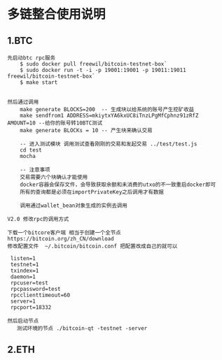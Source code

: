 多链整合使用说明
===
1.BTC
----

    先启动btc rpc服务
        $ sudo docker pull freewil/bitcoin-testnet-box`
        $ sudo docker run -t -i -p 19001:19001 -p 19011:19011 freewil/bitcoin-testnet-box`
        $ make start
        
        
    然后通过调用
        make generate BLOCKS=200  -- 生成块以给系统的账号产生挖矿收益
        make sendfrom1 ADDRESS=mkiytxYA6kxUC8iTnzLPgMfCphnz91zRfZ AMOUNT=10 --给你的账号转10BTC测试
        make generate BLOCKs = 10 -- 产生块来确认交易
        
        -- 进入测试模块 调用测试查看刚刚的交易和发起交易 ../test/test.js
        cd test
        mocha 
        
        -- 注意事项
        交易需要六个块确认才能使用
        docker容器会保存文件，会导致获取余额和未消费的utxo的不一致重启docker即可
        所有的查询都是必须在importPrivateKey之后调用才有数据
        
        调用通过wallet_bean对象生成的实例去调用
        
    V2.0 修改rpc的调用方式 
    
    下载一个bitcore客户端 相当于创建一个全节点 https://bitcoin.org/zh_CN/download
    修改配置文件  ~/.bitcoin/bitcoin.conf 把配置改成自己的就可以
    
     listen=1
     testnet=1
     txindex=1
     daemon=1
     rpcuser=test
     rpcpassword=test
     rpcclienttimeout=60
     server=1
     rpcport=18332
     
    然后启动节点
       测试环境的节点 ./bitcoin-qt -testnet -server
    
    
        
2.ETH
-----